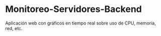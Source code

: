 # Monitoreo-Servidores-Backend

Aplicación web con gráficos en tiempo real sobre uso de CPU, memoria, red, etc.
